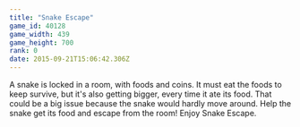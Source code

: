 ```yaml
---
title: "Snake Escape"
game_id: 40128
game_width: 439
game_height: 700
rank: 0
date: 2015-09-21T15:06:42.306Z
---
```

A snake is locked in a room, with foods and coins. It must eat the foods to keep survive, but it's also getting bigger, every time it ate its food. That could be a big issue because the snake would hardly move around. Help the snake get its food and escape from the room! Enjoy Snake Escape.